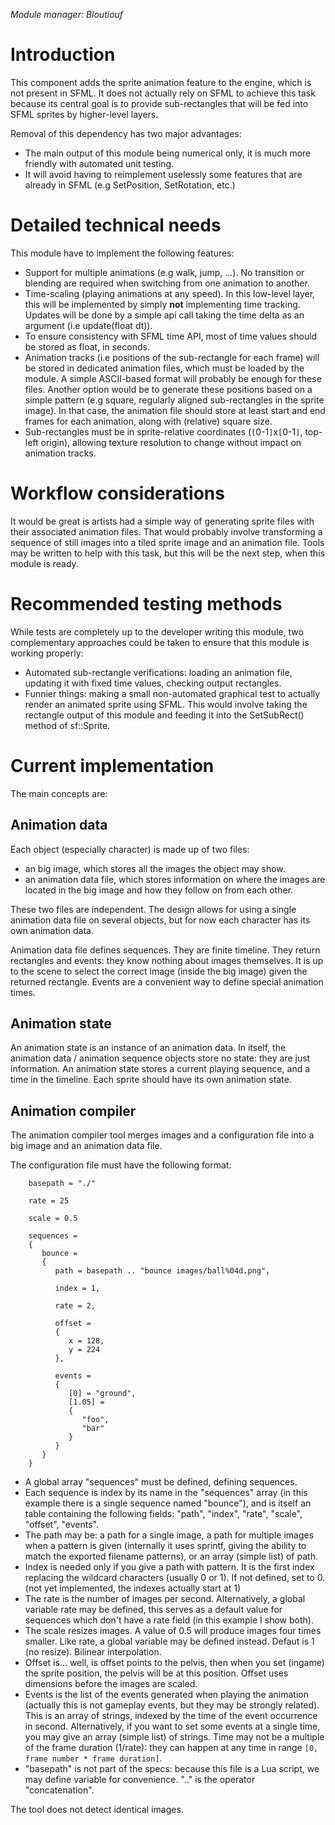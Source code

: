 _Module manager: Bloutiouf_

# Introduction #

This component adds the sprite animation feature to the engine, which is not present in SFML. It does not actually rely on SFML to achieve this task because its central goal is to provide sub-rectangles that will be fed into SFML sprites by higher-level layers.

Removal of this dependency has two major advantages:
  * The main output of this module being numerical only, it is much more friendly with automated unit testing.
  * It will avoid having to reimplement uselessly some features that are already in SFML (e.g SetPosition, SetRotation, etc.)

# Detailed technical needs #

This module have to implement the following features:
  * Support for multiple animations (e.g walk, jump, ...). No transition or blending are required when switching from one animation to another.
  * Time-scaling (playing animations at any speed). In this low-level layer, this will be implemented by simply **not** implementing time tracking. Updates will be done by a simple api call taking the time delta as an argument (i.e update(float dt)).
  * To ensure consistency with SFML time API, most of time values should be stored as float, in seconds.
  * Animation tracks (i.e positions of the sub-rectangle for each frame) will be stored in dedicated animation files, which must be loaded by the module. A simple ASCII-based format will probably be enough for these files. Another option would be to generate these positions based on a simple pattern (e.g square, regularly aligned sub-rectangles in the sprite image). In that case, the animation file should store at least start and end frames for each animation, along with (relative) square size.
  * Sub-rectangles must be in sprite-relative coordinates (`[`0-1`]`x`[`0-1`]`, top-left origin), allowing texture resolution to change without impact on animation tracks.

# Workflow considerations #

It would be great is artists had a simple way of generating sprite files with their associated animation files. That would probably involve transforming a sequence of still images into a tiled sprite image and an animation file. Tools may be written to help with this task, but this will be the next step, when this module is ready.

# Recommended testing methods #

While tests are completely up to the developer writing this module, two complementary approaches could be taken to ensure that this module is working properly:
  * Automated sub-rectangle verifications: loading an animation file, updating it with fixed time values, checking output rectangles.
  * Funnier things: making a small non-automated graphical test to actually render an animated sprite using SFML. This would involve taking the rectangle output of this module and feeding it into the SetSubRect() method of sf::Sprite.

# Current implementation #

The main concepts are:

## Animation data ##

Each object (especially character) is made up of two files:
  * an big image, which stores all the images the object may show.
  * an animation data file, which stores information on where the images are located in the big image and how they follow on from each other.

These two files are independent. The design allows for using a single animation data file on several objects, but for now each character has its own animation data.

Animation data file defines sequences. They are finite timeline. They return rectangles and events: they know nothing about images themselves. It is up to the scene to select the correct image (inside the big image) given the returned rectangle. Events are a convenient way to define special animation times.

## Animation state ##

An animation state is an instance of an animation data. In itself, the animation data / animation sequence objects store no state: they are just information. An animation state stores a current playing sequence, and a time in the timeline. Each sprite should have its own animation state.

## Animation compiler ##

The animation compiler tool merges images and a configuration file into a big image and an animation data file.

The configuration file must have the following format:
```
    basepath = "./"

    rate = 25

    scale = 0.5

    sequences =
    {
       bounce =
       {
          path = basepath .. "bounce images/ball%04d.png",

          index = 1,

          rate = 2,

          offset =
          {
             x = 128,
             y = 224
          },

          events =
          {
             [0] = "ground",
             [1.05] =
             {
                "foo",
                "bar"
             }
          }
       }
    }
```

  * A global array "sequences" must be defined, defining sequences.
  * Each sequence is index by its name in the "sequences" array (in this example there is a single sequence named "bounce"), and is itself an table containing the following fields: "path", "index", "rate", "scale", "offset", "events".
  * The path may be: a path for a single image, a path for multiple images when a pattern is given (internally it uses sprintf, giving the ability to match the exported filename patterns), or an array (simple list) of path.
  * Index is needed only if you give a path with pattern. It is the first index replacing the wildcard characters (usually 0 or 1). If not defined, set to 0. (not yet implemented, the indexes actually start at 1)
  * The rate is the number of images per second. Alternatively, a global variable rate may be defined, this serves as a default value for sequences which don't have a rate field (in this example I show both).
  * The scale resizes images. A value of 0.5 will produce images four times smaller. Like rate, a global variable may be defined instead. Defaut is 1 (no resize). Bilinear interpolation.
  * Offset is... well, is offset points to the pelvis, then when you set (ingame) the sprite position, the pelvis will be at this position. Offset uses dimensions before the images are scaled.
  * Events is the list of the events generated when playing the animation (actually this is not gameplay events, but they may be strongly related). This is an array of strings, indexed by the time of the event occurrence in second. Alternatively, if you want to set some events at a single time, you may give an array (simple list) of strings. Time may not be a multiple of the frame duration (1/rate): they can happen at any time in range `[0, frame number * frame duration]`.
  * "basepath" is not part of the specs: because this file is a Lua script, we may define variable for convenience. ".." is the operator "concatenation".

The tool does not detect identical images.